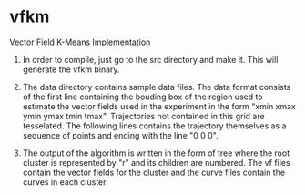 vfkm
====

Vector Field K-Means Implementation

1) In order to compile, just go to the src directory and make it.
This will generate the vfkm binary.

2) The data directory contains sample data files. The data format consists
of the first line containing the bouding box of the region used to estimate
the vector fields used in the experiment in the form "xmin xmax ymin ymax tmin tmax".
Trajectories not contained in this grid are tesselated. The following lines contains
the trajectory themselves as a sequence of points and ending with the line "0 0 0".

3) The output of the algorithm is written in the form of tree where the root cluster
is represented by "r" and its children are numbered. The vf files contain the vector
fields for the cluster and the curve files contain the curves in each cluster.